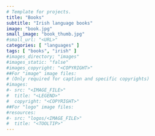 ```yaml
---
# Template for projects.
title: "Books"
subtitle: "Irish language books"
image: "book.jpg"
small_image: "book_thumb.jpg"
#small_url: "<URL>"
categories: [ "languages" ]
tags: [ "books", "irish" ]
#images_directory; "images"
#images_static: "false"
#images_copyright: "<COPYRIGHT>"
##For "image" image files:
# (Only required for caption and specific copyrights)
#images:
#- src: "<IMAGE_FILE>"
#  title: "<LEGEND>"
#  copyright: "<COPYRIGHT>"
##For "logo" image files:
#resources:
#- src: "logos/<IMAGE_FILE>"
#  title: "<TOOLTIP>"
---
```




